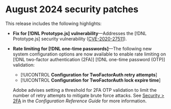 # August 2024 security patches

This release includes the following highlights:

* **Fix for [!DNL Prototype.js] vulnerability**—Addresses the [!DNL Prototype.js] security vulnerability ([CVE-2020-27511](https://nvd.nist.gov/vuln/detail/CVE-2020-27511)).<!-- AC-11936 -->

* **Rate limiting for [!DNL one-time passwords]**—The following new system configuration options are now available to enable rate limiting on [!DNL two-factor authentication (2FA)] [!DNL one-time password (OTP)] validation:

  * [!UICONTROL **Configuration for TwoFactorAuth retry attempts**]
  * [!UICONTROL **Configuration for TwoFactorAuth lock expire time**]

  Adobe advises setting a threshold for 2FA OTP validation to limit the number of retry attempts to mitigate brute force attacks. See [Security > 2FA](https://experienceleague.adobe.com/en/docs/commerce-admin/config/security/2fa) in the _Configuration Reference Guide_ for more information. <!-- AC-12095 -->
